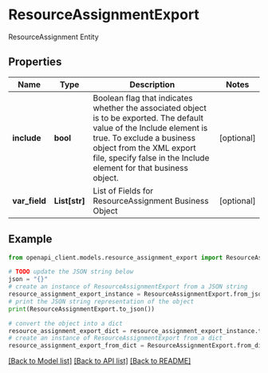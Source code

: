 # ResourceAssignmentExport

ResourceAssignment Entity

## Properties

Name | Type | Description | Notes
------------ | ------------- | ------------- | -------------
**include** | **bool** | Boolean flag that indicates whether the associated object is to be exported. The default value of the Include element is true. To exclude a business object from the XML export file, specify false in the Include element for that business object. | [optional] 
**var_field** | **List[str]** | List of Fields for ResourceAssignment Business Object | [optional] 

## Example

```python
from openapi_client.models.resource_assignment_export import ResourceAssignmentExport

# TODO update the JSON string below
json = "{}"
# create an instance of ResourceAssignmentExport from a JSON string
resource_assignment_export_instance = ResourceAssignmentExport.from_json(json)
# print the JSON string representation of the object
print(ResourceAssignmentExport.to_json())

# convert the object into a dict
resource_assignment_export_dict = resource_assignment_export_instance.to_dict()
# create an instance of ResourceAssignmentExport from a dict
resource_assignment_export_from_dict = ResourceAssignmentExport.from_dict(resource_assignment_export_dict)
```
[[Back to Model list]](../README.md#documentation-for-models) [[Back to API list]](../README.md#documentation-for-api-endpoints) [[Back to README]](../README.md)


